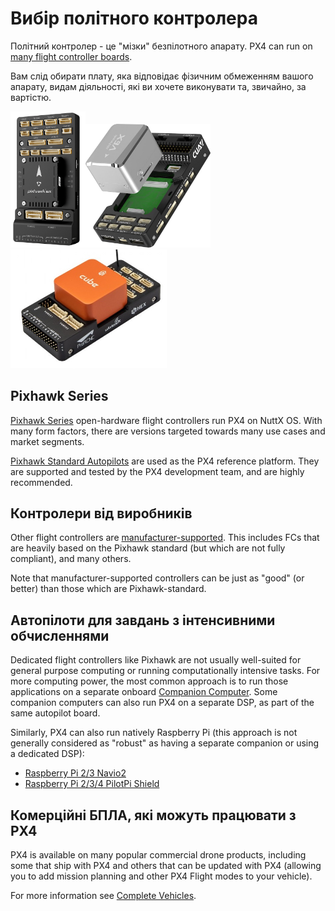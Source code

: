 # Вибір політного контролера

Політний контролер - це "мізки" безпілотного апарату.
PX4 can run on [many flight controller boards](../flight_controller/index.md).

Вам слід обирати плату, яка відповідає фізичним обмеженням вашого апарату, видам діяльності, які ви хочете виконувати та, звичайно, за вартістю.

<img src="../../assets/flight_controller/pixhawk6x/pixhawk6x_hero_upright.png" width="120px" title="Holybro Pixhawk6X"><img src="../../assets/flight_controller/cuav_pixhawk_v6x/pixhawk_v6x.jpg" width="200px" title="CUAV Pixhawk 6X" ><img src="../../assets/flight_controller/cube/orange/cube_orange_hero.jpg" width="250px" title="CubePilot Cube Orange" />

## Pixhawk Series

[Pixhawk Series](../flight_controller/pixhawk_series.md) open-hardware flight controllers run PX4 on NuttX OS.
With many form factors, there are versions targeted towards many use cases and market segments.

[Pixhawk Standard Autopilots](../flight_controller/autopilot_pixhawk_standard.md) are used as the PX4 reference platform.
They are supported and tested by the PX4 development team, and are highly recommended.

## Контролери від виробників

Other flight controllers are [manufacturer-supported](../flight_controller/autopilot_manufacturer_supported.md).
This includes FCs that are heavily based on the Pixhawk standard (but which are not fully compliant), and many others.

Note that manufacturer-supported controllers can be just as "good" (or better) than those which are Pixhawk-standard.

## Автопілоти для завдань з інтенсивними обчисленнями

Dedicated flight controllers like Pixhawk are not usually well-suited for general purpose computing or running computationally intensive tasks.
For more computing power, the most common approach is to run those applications on a separate onboard [Companion Computer](../companion_computer/index.md).
Some companion computers can also run PX4 on a separate DSP, as part of the same autopilot board.

Similarly, PX4 can also run natively Raspberry Pi (this approach is not generally considered as "robust" as having a separate companion or using a dedicated DSP):

- [Raspberry Pi 2/3 Navio2](../flight_controller/raspberry_pi_navio2.md)
- [Raspberry Pi 2/3/4 PilotPi Shield](../flight_controller/raspberry_pi_pilotpi.md)

## Комерційні БПЛА, які можуть працювати з PX4

PX4 is available on many popular commercial drone products, including some that ship with PX4 and others that can be updated with PX4 (allowing you to add mission planning and other PX4 Flight modes to your vehicle).

For more information see [Complete Vehicles](../complete_vehicles/index.md).
